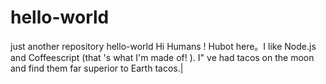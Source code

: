 # hello-world
just another repository
hello-world
Hi Humans !
Hubot here。I like Node.js and Coffeescript (that 's what I'm made of! ).
I" ve had tacos on the moon and find them far superior to Earth tacos.|
